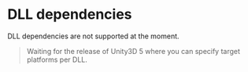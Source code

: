 # DLL dependencies

DLL dependencies are not supported at the moment.
> Waiting for the release of Unity3D 5 where you can specify target platforms per DLL.

